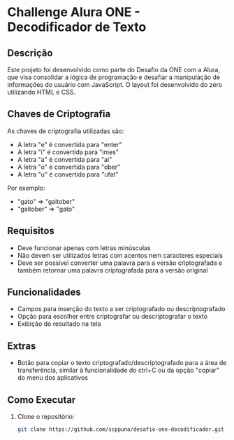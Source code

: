 # Challenge Alura ONE - Decodificador de Texto

## Descrição

Este projeto foi desenvolvido como parte do Desafio da ONE com a Alura, que visa consolidar a lógica de programação e desafiar a manipulação de informações do usuário com JavaScript. O layout foi desenvolvido do zero utilizando HTML e CSS.

## Chaves de Criptografia

As chaves de criptografia utilizadas são:

- A letra "e" é convertida para "enter"
- A letra "i" é convertida para "imes"
- A letra "a" é convertida para "ai"
- A letra "o" é convertida para "ober"
- A letra "u" é convertida para "ufat"

Por exemplo:
- "gato" => "gaitober"
- "gaitober" => "gato"

## Requisitos

- Deve funcionar apenas com letras minúsculas
- Não devem ser utilizados letras com acentos nem caracteres especiais
- Deve ser possível converter uma palavra para a versão criptografada e também retornar uma palavra criptografada para a versão original

## Funcionalidades

- Campos para inserção do texto a ser criptografado ou descriptografado
- Opção para escolher entre criptografar ou descriptografar o texto
- Exibição do resultado na tela

## Extras

- Botão para copiar o texto criptografado/descriptografado para a área de transferência, similar à funcionalidade do ctrl+C ou da opção "copiar" do menu dos aplicativos

## Como Executar

1. Clone o repositório:
   ```bash
   git clone https://github.com/scppuna/desafio-one-decodificador.git
